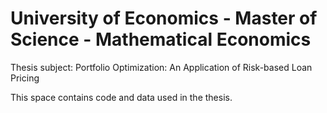 # University of Economics - Master of Science - Mathematical Economics

Thesis subject: Portfolio Optimization: An Application of Risk-based Loan Pricing

This space contains code and data used in the thesis.
